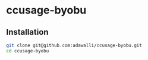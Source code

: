 # ccusage-byobu

## Installation

```bash
git clone git@github.com:adawalli/ccusage-byobu.git
cd ccusage-byobu
```